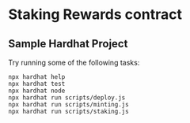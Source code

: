# Staking Rewards contract



## Sample Hardhat Project

Try running some of the following tasks:

```shell
npx hardhat help
npx hardhat test
npx hardhat node
npx hardhat run scripts/deploy.js
npx hardhat run scripts/minting.js
npx hardhat run scripts/staking.js
```
